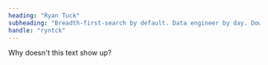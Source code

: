 ```yaml
---
heading: "Ryan Tuck"
subheading: "Breadth-first-search by default. Data engineer by day. Down to chat zettelkasten, software, hardware, physics, philosophy, math, politics, economics, and McDs."
handle: "ryntck"
---
```


Why doesn't this text show up?
